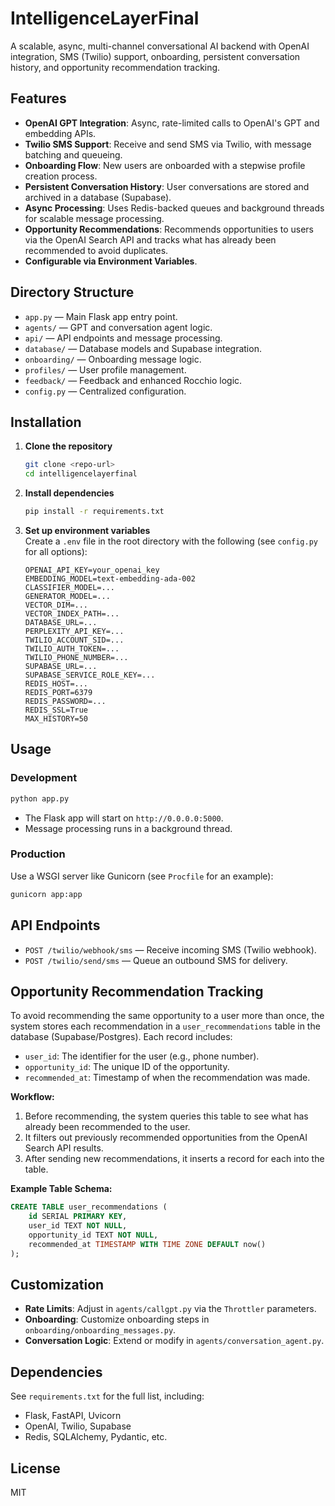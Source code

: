 # IntelligenceLayerFinal

A scalable, async, multi-channel conversational AI backend with OpenAI integration, SMS (Twilio) support, onboarding, persistent conversation history, and opportunity recommendation tracking.

## Features

- **OpenAI GPT Integration**: Async, rate-limited calls to OpenAI's GPT and embedding APIs.
- **Twilio SMS Support**: Receive and send SMS via Twilio, with message batching and queueing.
- **Onboarding Flow**: New users are onboarded with a stepwise profile creation process.
- **Persistent Conversation History**: User conversations are stored and archived in a database (Supabase).
- **Async Processing**: Uses Redis-backed queues and background threads for scalable message processing.
- **Opportunity Recommendations**: Recommends opportunities to users via the OpenAI Search API and tracks what has already been recommended to avoid duplicates.
- **Configurable via Environment Variables**.

## Directory Structure

- `app.py` — Main Flask app entry point.
- `agents/` — GPT and conversation agent logic.
- `api/` — API endpoints and message processing.
- `database/` — Database models and Supabase integration.
- `onboarding/` — Onboarding message logic.
- `profiles/` — User profile management.
- `feedback/` — Feedback and enhanced Rocchio logic.
- `config.py` — Centralized configuration.

## Installation

1. **Clone the repository**  
   ```bash
   git clone <repo-url>
   cd intelligencelayerfinal
   ```

2. **Install dependencies**  
   ```bash
   pip install -r requirements.txt
   ```

3. **Set up environment variables**  
   Create a `.env` file in the root directory with the following (see `config.py` for all options):

   ```
   OPENAI_API_KEY=your_openai_key
   EMBEDDING_MODEL=text-embedding-ada-002
   CLASSIFIER_MODEL=...
   GENERATOR_MODEL=...
   VECTOR_DIM=...
   VECTOR_INDEX_PATH=...
   DATABASE_URL=...
   PERPLEXITY_API_KEY=...
   TWILIO_ACCOUNT_SID=...
   TWILIO_AUTH_TOKEN=...
   TWILIO_PHONE_NUMBER=...
   SUPABASE_URL=...
   SUPABASE_SERVICE_ROLE_KEY=...
   REDIS_HOST=...
   REDIS_PORT=6379
   REDIS_PASSWORD=...
   REDIS_SSL=True
   MAX_HISTORY=50
   ```

## Usage

### Development

```bash
python app.py
```

- The Flask app will start on `http://0.0.0.0:5000`.
- Message processing runs in a background thread.

### Production

Use a WSGI server like Gunicorn (see `Procfile` for an example):

```bash
gunicorn app:app
```

## API Endpoints

- `POST /twilio/webhook/sms` — Receive incoming SMS (Twilio webhook).
- `POST /twilio/send/sms` — Queue an outbound SMS for delivery.

## Opportunity Recommendation Tracking

To avoid recommending the same opportunity to a user more than once, the system stores each recommendation in a `user_recommendations` table in the database (Supabase/Postgres). Each record includes:

- `user_id`: The identifier for the user (e.g., phone number).
- `opportunity_id`: The unique ID of the opportunity.
- `recommended_at`: Timestamp of when the recommendation was made.

**Workflow:**
1. Before recommending, the system queries this table to see what has already been recommended to the user.
2. It filters out previously recommended opportunities from the OpenAI Search API results.
3. After sending new recommendations, it inserts a record for each into the table.

**Example Table Schema:**
```sql
CREATE TABLE user_recommendations (
    id SERIAL PRIMARY KEY,
    user_id TEXT NOT NULL,
    opportunity_id TEXT NOT NULL,
    recommended_at TIMESTAMP WITH TIME ZONE DEFAULT now()
);
```

## Customization

- **Rate Limits**: Adjust in `agents/callgpt.py` via the `Throttler` parameters.
- **Onboarding**: Customize onboarding steps in `onboarding/onboarding_messages.py`.
- **Conversation Logic**: Extend or modify in `agents/conversation_agent.py`.

## Dependencies

See `requirements.txt` for the full list, including:
- Flask, FastAPI, Uvicorn
- OpenAI, Twilio, Supabase
- Redis, SQLAlchemy, Pydantic, etc.

## License

MIT 
